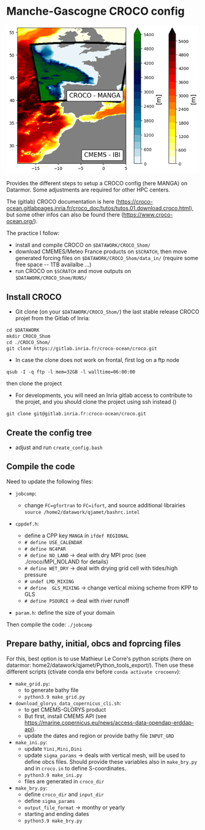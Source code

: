 # Manche-Gascogne CROCO config

![Alt text](https://github.com/quentinjamet/Tuto/blob/main/Figure/comp_domain_MANGA_CMEMS-IBI.png "a title")

Provides the different steps to setup a CROCO config (here MANGA) on Datarmor. Some adjustments are required for other HPC centers.

The (gitlab) CROCO documentation is here (https://croco-ocean.gitlabpages.inria.fr/croco_doc/tutos/tutos.01.download.croco.html), but some other infos can also be found there (https://www.croco-ocean.org/).

The practice I follow:
  * install and compile CROCO on ```$DATAWORK/CROCO_Shom/```
  * download CMEMES/Meteo France products on ```$SCRATCH```, then move generated forcing files on ```$DATAWORK/CROCO_Shom/data_in/``` (require some free space -- 1TB availalbe ...)
  * run CROCO on ```$SCRATCH``` and move outputs on ```$DATAWORK/CROCO_Shom/RUNS/```

## Install CROCO

  * Git clone (on your ```$DATAWORK/CROCO_Shom/```) the last stable release CROCO projet from the Gitlab of Inria: 
  ```
  cd $DATAWORK
  mkdir CROCO_Shom
  cd ./CROCO_Shom/
  git clone https://gitlab.inria.fr/croco-ocean/croco.git 
  ```

  * In case the clone does not work on frontal, first log on a ftp node
  ```
  qsub -I -q ftp -l mem=32GB -l walltime=06:00:00
  ```
  then clone the project

  * For developments, you will need an Inria gitlab access to contribute to the projet, and you should clone the project using ssh instead ()
  ```
  git clone git@gitlab.inria.fr:croco-ocean/croco.git
  ```

## Create the config tree
  * adjust and run ```create_config.bash```

## Compile the code
Need to update the following files:

  * ```jobcomp```: 
	* change ```FC=gfortran``` to ```FC=ifort```, and source additional librairies ```source /home2/datawork/qjamet/bashrc.intel```

  * ```cppdef.h```: 
	* define a CPP key ```MANGA``` in ```ifdef REGIONAL```
	* ```# define USE_CALENDAR```
	* ```# define NC4PAR```
	* ```# define NO_LAND``` -> deal with dry MPI proc (see ./croco/MPI_NOLAND for details)
	* ```# define WET_DRY``` -> deal with drying grid cell with tides/high pressure
	* ```# undef LMD_MIXING```
	* ```# define  GLS_MIXING``` -> change vertical mixing scheme from KPP to GLS
	* ```# define PSOURCE``` -> deal with river runoff 

  * ```param.h```: define the size of your domain 

Then compile the code:  ```./jobcomp```


## Prepare bathy, initial, obcs and foprcing files 
For this, best option is to use Mathieur Le Corre's python scripts (here on datarmor: home2/datawork/qjamet/Python_tools_export/). Then use these different scripts (ctivate conda env before ```conda activate crocoenv```):

  * ```make_grid.py```: 
	* to generate bathy file
	* ```python3.9 make_grid.py```
  * ```download_glorys_data_copernicus_cli.sh```: 
	* to get CMEMS-GLORYS product
	* But first, install CMEMS API (see https://marine.copernicus.eu/news/access-data-opendap-erddap-api).
	* update the dates and region or provide bathy file ```INPUT_GRD```
  * ```make_ini.py```:
	* update ```Yini,Mini,Dini```
	* update ```sigma_params``` -> deals with vertical mesh, will be used to define obcs files. Should provide these variables also in ```make_bry.py``` and in ```croco.in``` to define S-coordinates.
	* ```python3.9 make_ini.py```
	* files are generated in ```croco_dir```
  * ```make_bry.py```:
	* define ```croco_dir``` and ```input_dir```
	* define ```sigma_params```
	* ```output_file_format``` -> monthy or yearly
	* starting and ending dates
	* ```python3.9 make_bry.py```
